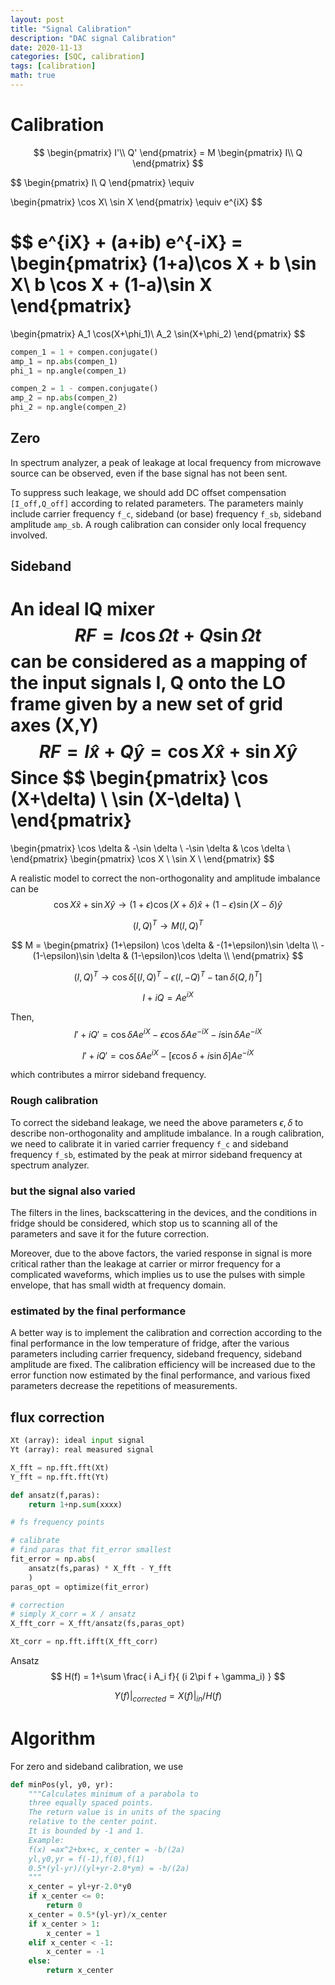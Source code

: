 ```yaml
---
layout: post
title: "Signal Calibration"
description: "DAC signal Calibration"
date: 2020-11-13
categories: [SQC, calibration]
tags: [calibration]
math: true
---
```




# Calibration


$$
\begin{pmatrix}
I'\\
Q'
\end{pmatrix} =
M
\begin{pmatrix}
I\\
Q
\end{pmatrix}
$$

$$
\begin{pmatrix}
I\\
Q
\end{pmatrix} \equiv 

\begin{pmatrix}
\cos X\\
\sin X
\end{pmatrix} \equiv e^{iX}
$$

$$
e^{iX} + (a+ib) e^{-iX} =
\begin{pmatrix}
(1+a)\cos X + b \sin X\\
 b \cos X + (1-a)\sin X
\end{pmatrix}
= 
\begin{pmatrix}
A_1 \cos(X+\phi_1)\\
A_2 \sin(X+\phi_2)
\end{pmatrix}
$$

```python
compen_1 = 1 + compen.conjugate()
amp_1 = np.abs(compen_1)
phi_1 = np.angle(compen_1)

compen_2 = 1 - compen.conjugate()
amp_2 = np.abs(compen_2)
phi_2 = np.angle(compen_2)
```





## Zero

In spectrum analyzer, a peak of leakage at local frequency from microwave source can be observed, even if the base signal has not been sent. 

To suppress such leakage, we should add DC offset compensation `[I_off,Q_off]` according to related parameters. The parameters mainly include carrier frequency `f_c`,  sideband (or base) frequency `f_sb`, sideband amplitude `amp_sb`. A rough calibration can consider only local frequency involved. 



## Sideband

An ideal IQ mixer
$$
RF = I \cos \Omega t + Q \sin \Omega t
$$
can be considered as a mapping of the input signals I, Q onto the LO frame given by a new set of grid axes (X,Y)
$$
RF = I \hat{x} + Q\hat{y} = \cos X \hat{x} + \sin X \hat{y}
$$
Since
$$
\begin{pmatrix}
\cos (X+\delta) \\
\sin (X-\delta)  \\
\end{pmatrix} 
=
\begin{pmatrix}
\cos \delta & -\sin \delta   \\
-\sin \delta &  \cos \delta  \\
\end{pmatrix}
\begin{pmatrix}
\cos X \\
\sin X  \\
\end{pmatrix} 
$$

A realistic model to correct the non-orthogonality and amplitude imbalance can be
$$
\cos X \hat{x} + \sin X \hat{y} \to (1+\epsilon) \cos(X+\delta) \hat{x} + (1-\epsilon) \sin(X-\delta) \hat{y}
$$

$$
(I,Q)^T \to M (I,Q)^T
$$

$$
M = 
\begin{pmatrix}
(1+\epsilon) \cos \delta & -(1+\epsilon)\sin  \delta   \\
-(1-\epsilon)\sin \delta &  (1-\epsilon)\cos \delta   \\
\end{pmatrix}
$$

$$
(I,Q)^T \to \cos \delta  \left[(I,Q)^T  -\epsilon (I, -Q)^T - \tan\delta (Q, I)^T \right]
$$

$$
I + iQ = A e^ {i X}
$$

Then,
$$
I' + iQ' =  \cos \delta  A e^ {i X} - \epsilon\cos \delta  Ae^ {-i X} - i\sin \delta Ae^ {-i X}
$$

$$
I' + iQ' =\cos \delta  A e^ {i X} - \left[\epsilon\cos \delta  + i \sin \delta \right] Ae^ {-i X}
$$

which contributes a mirror sideband frequency. 



### Rough calibration

To correct the sideband leakage, we need the above parameters $\epsilon, \delta$ to describe non-orthogonality and amplitude imbalance. In a rough calibration, we need to calibrate it in varied carrier frequency `f_c` and sideband frequency `f_sb`, estimated by the peak at mirror sideband frequency at spectrum analyzer. 

### but the signal also varied

The filters in the lines, backscattering in the devices, and the conditions in fridge should be considered, which stop us to scanning all of the parameters and save it for the future correction.  

Moreover, due to the above factors, the varied response in signal is more critical rather than the leakage at carrier or mirror frequency for a complicated waveforms, which implies us to use the pulses with simple envelope, that has small width at frequency domain. 

### estimated by the final performance

A better way is to implement the calibration and correction according to the final performance in the low temperature of fridge, after the various parameters including carrier frequency, sideband frequency, sideband amplitude are fixed. The calibration efficiency will be increased due to the error function now estimated by the final performance, and various fixed parameters decrease the repetitions of measurements. 





## flux correction




```python
Xt (array): ideal input signal
Yt (array): real measured signal

X_fft = np.fft.fft(Xt)
Y_fft = np.fft.fft(Yt)

def ansatz(f,paras):
	return 1+np.sum(xxxx)

# fs frequency points

# calibrate
# find paras that fit_error smallest
fit_error = np.abs(
	ansatz(fs,paras) * X_fft - Y_fft
	)
paras_opt = optimize(fit_error)	

# correction 
# simply X_corr = X / ansatz 
X_fft_corr = X_fft/ansatz(fs,paras_opt)

Xt_corr = np.fft.ifft(X_fft_corr)
```





Ansatz
$$
H(f) = 1+\sum \frac{ i A_i f}{
(i 2\pi f + \gamma_i)
}
$$

$$
Y(f)\vert_{corrected} = X (f)   \vert_{in} / H(f)
$$




# Algorithm

For zero and sideband calibration, we use

```python
def minPos(yl, y0, yr):
    """Calculates minimum of a parabola to 
    three equally spaced points. 
    The return value is in units of the spacing 
    relative to the center point.
    It is bounded by -1 and 1.
    Example: 
    f(x) =ax^2+bx+c, x_center = -b/(2a)
    yl,y0,yr = f(-1),f(0),f(1)
    0.5*(yl-yr)/(yl+yr-2.0*ym) = -b/(2a)
    """
    x_center = yl+yr-2.0*y0
    if x_center <= 0:
        return 0
    x_center = 0.5*(yl-yr)/x_center
    if x_center > 1:
        x_center = 1
    elif x_center < -1:
        x_center = -1
    else:
        return x_center
```





